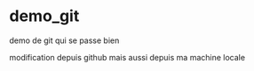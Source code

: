 # demo_git
demo de git qui se passe bien

modification depuis github
mais aussi depuis ma machine locale